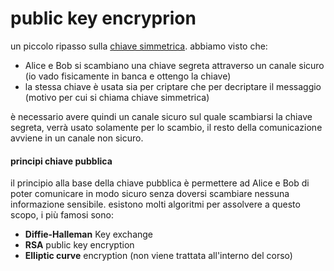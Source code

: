 # public key encryprion
un piccolo ripasso sulla [chiave simmetrica](./10-symmetric-key-cryptography.md).
abbiamo visto che:
- Alice e Bob si scambiano una chiave segreta attraverso un canale sicuro (io vado fisicamente in banca e ottengo la chiave)
- la stessa chiave è usata sia per criptare che per decriptare il messaggio (motivo per cui si chiama chiave simmetrica)

è necessario avere quindi un canale sicuro sul quale scambiarsi la chiave segreta, verrà usato solamente per lo scambio, il resto della comunicazione avviene in un canale non sicuro.

#### principi chiave pubblica
il principio alla base della chiave pubblica è permettere ad Alice e Bob di poter comunicare in modo sicuro senza doversi scambiare nessuna informazione sensibile.
esistono molti algoritmi per assolvere a questo scopo, i più famosi sono:
- **Diffie-Halleman** Key exchange
- **RSA** public key encryption
- **Elliptic curve** encryption (non viene trattata all'interno del corso)

